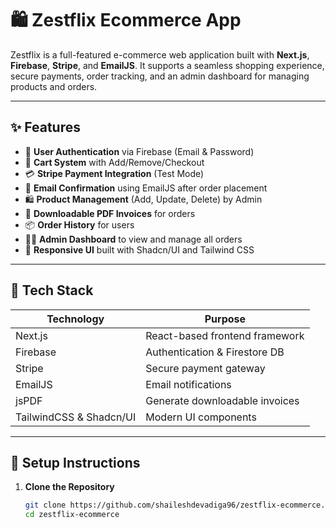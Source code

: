 # 🛍️ Zestflix Ecommerce App

Zestflix is a full-featured e-commerce web application built with **Next.js**, **Firebase**, **Stripe**, and **EmailJS**. It supports a seamless shopping experience, secure payments, order tracking, and an admin dashboard for managing products and orders.

---

## ✨ Features

- 🔐 **User Authentication** via Firebase (Email & Password)
- 🛒 **Cart System** with Add/Remove/Checkout
- 💳 **Stripe Payment Integration** (Test Mode)
- 📧 **Email Confirmation** using EmailJS after order placement
- 🛍️ **Product Management** (Add, Update, Delete) by Admin
- 🧾 **Downloadable PDF Invoices** for orders
- 📦 **Order History** for users
- 🧑‍💼 **Admin Dashboard** to view and manage all orders
- 📃 **Responsive UI** built with Shadcn/UI and Tailwind CSS

---

## 🚀 Tech Stack

| Technology | Purpose                        |
|------------|--------------------------------|
| Next.js    | React-based frontend framework |
| Firebase   | Authentication & Firestore DB  |
| Stripe     | Secure payment gateway         |
| EmailJS    | Email notifications            |
| jsPDF      | Generate downloadable invoices |
| TailwindCSS & Shadcn/UI | Modern UI components |

---

## 🧪 Setup Instructions

1. **Clone the Repository**

   ```bash
   git clone https://github.com/shaileshdevadiga96/zestflix-ecommerce.git
   cd zestflix-ecommerce

